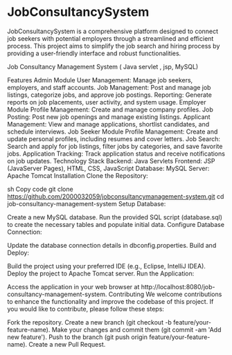 # JobConsultancySystem
JobConsultancySystem is a comprehensive platform designed to connect job seekers with potential employers through a streamlined and efficient process. This project aims to simplify the job search and hiring process by providing a user-friendly interface and robust functionalities.

Job Consultancy Management System ( Java servlet , jsp, MySQL)

Features
Admin Module
User Management: Manage job seekers, employers, and staff accounts.
Job Management: Post and manage job listings, categorize jobs, and approve job postings.
Reporting: Generate reports on job placements, user activity, and system usage.
Employer Module
Profile Management: Create and manage company profiles.
Job Posting: Post new job openings and manage existing listings.
Applicant Management: View and manage applications, shortlist candidates, and schedule interviews.
Job Seeker Module
Profile Management: Create and update personal profiles, including resumes and cover letters.
Job Search: Search and apply for job listings, filter jobs by categories, and save favorite jobs.
Application Tracking: Track application status and receive notifications on job updates.
Technology Stack
Backend: Java Servlets
Frontend: JSP (JavaServer Pages), HTML, CSS, JavaScript
Database: MySQL
Server: Apache Tomcat
Installation
Clone the Repository:

sh
Copy code
git clone https://github.com/2000032059/jobconsultancymanagement-system.git
cd job-consultancy-management-system
Setup Database:

Create a new MySQL database.
Run the provided SQL script (database.sql) to create the necessary tables and populate initial data.
Configure Database Connection:

Update the database connection details in dbconfig.properties.
Build and Deploy:

Build the project using your preferred IDE (e.g., Eclipse, IntelliJ IDEA).
Deploy the project to Apache Tomcat server.
Run the Application:

Access the application in your web browser at http://localhost:8080/job-consultancy-management-system.
Contributing
We welcome contributions to enhance the functionality and improve the codebase of this project. If you would like to contribute, please follow these steps:

Fork the repository.
Create a new branch (git checkout -b feature/your-feature-name).
Make your changes and commit them (git commit -am 'Add new feature').
Push to the branch (git push origin feature/your-feature-name).
Create a new Pull Request.
